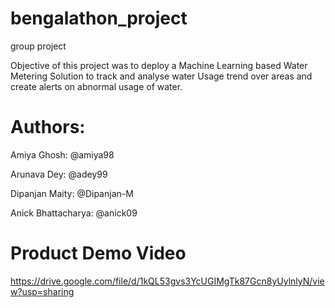 # bengalathon_project
group project

Objective of this project was to deploy a Machine Learning based Water Metering Solution to track and analyse water Usage trend over areas and create alerts on abnormal usage of water.

# Authors:

Amiya Ghosh: @amiya98

Arunava Dey: @adey99

Dipanjan Maity: @Dipanjan-M

Anick Bhattacharya: @anick09

# Product Demo Video

https://drive.google.com/file/d/1kQL53gvs3YcUGIMgTk87Gcn8yUylnlyN/view?usp=sharing
